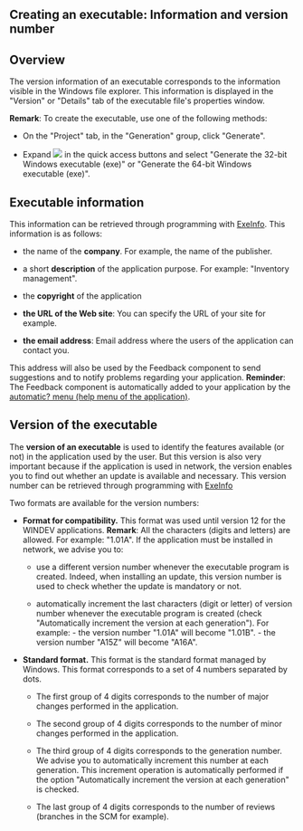 


## Creating an executable: Information and version number
			



<a name="NOTE1"></a>
<a name="NOTE1_1"></a>


## Overview
<a name="overview_ELTTEXTE000136"></a>
The version information of an executable corresponds to the information visible in the Windows file explorer. This information is displayed in the "Version" or "Details" tab of the executable file's properties window.

**Remark**: To create the executable, use one of the following methods: 

- On the "Project" tab, in the "Generation" group, click "Generate". 

- Expand ![](https://doc.pcsoft.fr/en-US/images/image.awp?langid=3&name=ico_generation_exe.gif)
 in the quick access buttons and select "Generate the 32-bit Windows executable (exe)" or "Generate the 64-bit Windows executable (exe)". 




<a name="NOTE2"></a>
<a name="NOTE2_1"></a>


## Executable information
<a name="executable_information_ELTTEXTE000160"></a>
This information can be retrieved through programming with [ExeInfo](../WDLang1/3035001.md). This information is as follows:

- the name of the **company**. For example, the name of the publisher.

- a short **description** of the application purpose. For example: "Inventory management".

- the **copyright** of the application

- **the URL of the Web site**: You can specify the URL of your site for example.

- **the email address**: Email address where the users of the application can contact you.




This address will also be used by the Feedback component to send suggestions and to notify problems regarding your application. 
**Reminder**: The Feedback component is automatically added to your application by the [automatic? menu (help menu of the application)](../Editeurs/9000070.md).

<a name="NOTE3"></a>
<a name="NOTE3_1"></a>


## Version of the executable
<a name="version_the_executable_ELTTEXTE000184"></a>
The **version of an executable** is used to identify the features available (or not) in the application used by the user. But this version is also very important because if the application is used in network, the version enables you to find out whether an update is available and necessary. This version number can be retrieved through programming with [ExeInfo](../WDLang1/3035001.md)

Two formats are available for the version numbers:

- **Format for compatibility.** This format was used until version 12 for the WINDEV applications.
	**Remark**: All the characters (digits and letters) are allowed. For example: "1.01A".
	If the application must be installed in network, we advise you to:

	- use a different version number whenever the executable program is created. Indeed, when installing an update, this version number is used to check whether the update is mandatory or not.

	- automatically increment the last characters (digit or letter) of version number whenever the executable program is created (check "Automatically increment the version at each generation"). 
			For example:
			- the version number "1.01A" will become "1.01B".
			- the version number "A15Z" will become "A16A".




- **Standard format.** This format is the standard format managed by Windows. This format corresponds to a set of 4 numbers separated by dots. 

	- The first group of 4 digits corresponds to the number of major changes performed in the application.

	- The second group of 4 digits corresponds to the number of minor changes performed in the application.

	- The third group of 4 digits corresponds to the generation number. 
			We advise you to automatically increment this number at each generation. This increment operation is automatically performed if the option "Automatically increment the version at each generation" is checked.

	- The last group of 4 digits corresponds to the number of reviews (branches in the SCM for example).








